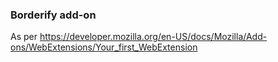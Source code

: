 ### Borderify add-on

As per https://developer.mozilla.org/en-US/docs/Mozilla/Add-ons/WebExtensions/Your_first_WebExtension